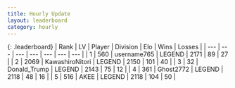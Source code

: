 ```yaml
---
title: Hourly Update
layout: leaderboard
category: hourly
---
```


{: .leaderboard}
| Rank | LV | Player | Division | Elo | Wins | Losses |
| --- | --- | --- | --- | --- | --- | --- |
| <span data-change="0">1</span> | 560 | <span title="ID: 188640">username765</span> | LEGEND | <span data-change="0">2171</span> | <span data-change="0">89</span> | <span data-change="0">27</span> |
| <span data-change="1">2</span> | 2069 | <span title="ID: 164871">KawashiroNitori</span> | LEGEND | <span data-change="0">2150</span> | <span data-change="0">101</span> | <span data-change="0">40</span> |
| <span data-change="-1">3</span> | 32 | <span title="ID: 515520">Donald_Trump</span> | LEGEND | <span data-change="-17">2143</span> | <span data-change="2">75</span> | <span data-change="2">12</span> |
| <span data-change="0">4</span> | 361 | <span title="ID: 336637">Ghost2772</span> | LEGEND | <span data-change="0">2118</span> | <span data-change="0">48</span> | <span data-change="0">16</span> |
| <span data-change="2">5</span> | 516 | <span title="ID: 455100">AKEE</span> | LEGEND | <span data-change="16">2118</span> | <span data-change="2">104</span> | <span data-change="0">50</span> |